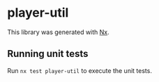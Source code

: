# player-util

This library was generated with [Nx](https://nx.dev).

## Running unit tests

Run `nx test player-util` to execute the unit tests.
